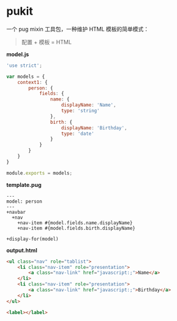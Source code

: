 
# pukit

一个 pug mixin 工具包，一种维护 HTML 模板的简单模式：

> 配置 + 模板 = HTML


**model.js**

```js
'use strict';

var models = {
    context1: {
        person: {
            fields: {
                name: {
                    displayName: 'Name',
                    type: 'string'
                },
                birth: {
                    displayName: 'Birthday',
                    type: 'date'
                }
            }
        }
    }
}

module.exports = models;
```

**template.pug**

```pug
---
model: person
---
+navbar
  +nav
    +nav-item #{model.fields.name.displayName}
    +nav-item #{model.fields.birth.displayName}

+display-for(model)
```

**output.html**

```html
<ul class="nav" role="tablist">
    <li class="nav-item" role="presentation">
        <a class="nav-link" href="javascript:;">Name</a>
    </li>
    <li class="nav-item" role="presentation">
        <a class="nav-link" href="javascript:;">Birthday</a>
    </li>
</ul>

<label></label>
```